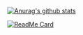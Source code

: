 [![Anurag's github stats](https://github-readme-stats.vercel.app/api?username=hkhk8989&show_icons=true&theme=dark)](https://github.com/anuraghazra/github-readme-stats)


[![ReadMe Card](https://github-readme-stats.vercel.app/api/pin/?username=hkhk8989&repo=abc)](https://github.com/anuraghazra/github-readme-stats)
